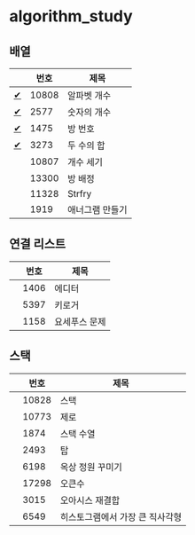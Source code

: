 # algorithm_study

## 배열

| |번호|제목|
|--|--|--|
|[✔](BOJ/10808.cpp)|10808|알파벳 개수|
|[✔](BOJ/2577.cpp)|2577|숫자의 개수|
|[✔](BOJ/1475.cpp)|1475|방 번호|
|[✔](BOJ/3273.cpp)|3273|두 수의 합|
| |10807|개수 세기|
| |13300|방 배정|
| |11328|Strfry|
| |1919|애너그램 만들기|

## 연결 리스트
| |번호|제목|
|--|--|--|
| |1406|에디터|
| |5397|키로거|
| |1158|요세푸스 문제|

## 스택
| |번호|제목|
|--|--|--|
| |10828|스택|
| |10773|제로|
| |1874|스택 수열|
| |2493|탑|
| |6198|옥상 정원 꾸미기|
| |17298|오큰수|
| |3015|오아시스 재결합|
| |6549|히스토그램에서 가장 큰 직사각형|
